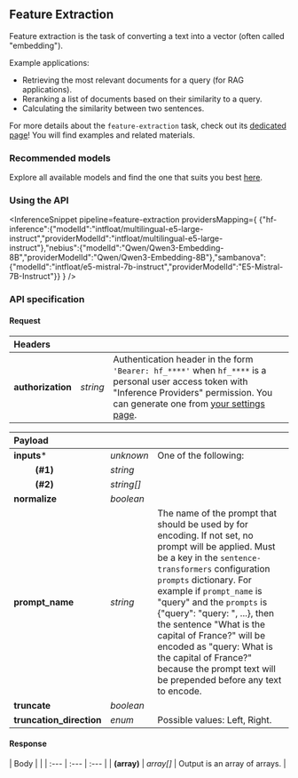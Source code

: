 <!---
This markdown file has been generated from a script. Please do not edit it directly.
For more details, check out:
- the `generate.ts` script: https://github.com/huggingface/hub-docs/blob/main/scripts/inference-providers/scripts/generate.ts
- the task template defining the sections in the page: https://github.com/huggingface/hub-docs/tree/main/scripts/inference-providers/templates/task/feature-extraction.handlebars
- the input jsonschema specifications used to generate the input markdown table: https://github.com/huggingface/huggingface.js/blob/main/packages/tasks/src/tasks/feature-extraction/spec/input.json
- the output jsonschema specifications used to generate the output markdown table: https://github.com/huggingface/huggingface.js/blob/main/packages/tasks/src/tasks/feature-extraction/spec/output.json
- the snippets used to generate the example:
  - curl: https://github.com/huggingface/huggingface.js/blob/main/packages/tasks/src/snippets/curl.ts
  - python: https://github.com/huggingface/huggingface.js/blob/main/packages/tasks/src/snippets/python.ts
  - javascript: https://github.com/huggingface/huggingface.js/blob/main/packages/tasks/src/snippets/js.ts
- the "tasks" content for recommended models: https://huggingface.co/api/tasks
--->

## Feature Extraction

Feature extraction is the task of converting a text into a vector (often called "embedding").

Example applications:
* Retrieving the most relevant documents for a query (for RAG applications).
* Reranking a list of documents based on their similarity to a query.
* Calculating the similarity between two sentences.

<Tip>

For more details about the `feature-extraction` task, check out its [dedicated page](https://huggingface.co/tasks/feature-extraction)! You will find examples and related materials.

</Tip>

### Recommended models


Explore all available models and find the one that suits you best [here](https://huggingface.co/models?inference=warm&pipeline_tag=feature-extraction&sort=trending).

### Using the API


<InferenceSnippet
    pipeline=feature-extraction
    providersMapping={ {"hf-inference":{"modelId":"intfloat/multilingual-e5-large-instruct","providerModelId":"intfloat/multilingual-e5-large-instruct"},"nebius":{"modelId":"Qwen/Qwen3-Embedding-8B","providerModelId":"Qwen/Qwen3-Embedding-8B"},"sambanova":{"modelId":"intfloat/e5-mistral-7b-instruct","providerModelId":"E5-Mistral-7B-Instruct"}} }
/>



### API specification

#### Request

| Headers |   |    |
| :--- | :--- | :--- |
| **authorization** | _string_ | Authentication header in the form `'Bearer: hf_****'` when `hf_****` is a personal user access token with "Inference Providers" permission. You can generate one from [your settings page](https://huggingface.co/settings/tokens/new?ownUserPermissions=inference.serverless.write&tokenType=fineGrained). |


| Payload |  |  |
| :--- | :--- | :--- |
| **inputs*** | _unknown_ | One of the following: |
| **&nbsp;&nbsp;&nbsp;&nbsp;&nbsp;&nbsp;&nbsp;&nbsp;&nbsp;(#1)** | _string_ |  |
| **&nbsp;&nbsp;&nbsp;&nbsp;&nbsp;&nbsp;&nbsp;&nbsp;&nbsp;(#2)** | _string[]_ |  |
| **normalize** | _boolean_ |  |
| **prompt_name** | _string_ | The name of the prompt that should be used by for encoding. If not set, no prompt will be applied.  Must be a key in the `sentence-transformers` configuration `prompts` dictionary.  For example if ``prompt_name`` is "query" and the ``prompts`` is {"query": "query: ", ...}, then the sentence "What is the capital of France?" will be encoded as "query: What is the capital of France?" because the prompt text will be prepended before any text to encode. |
| **truncate** | _boolean_ |  |
| **truncation_direction** | _enum_ | Possible values: Left, Right. |


#### Response

| Body |  |
| :--- | :--- | :--- |
| **(array)** | _array[]_ | Output is an array of arrays. |


